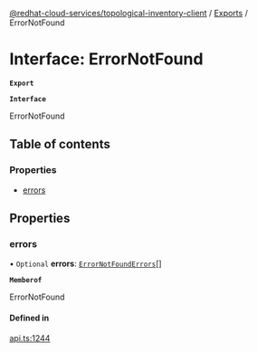 [@redhat-cloud-services/topological-inventory-client](../README.md) / [Exports](../modules.md) / ErrorNotFound

# Interface: ErrorNotFound

**`Export`**

**`Interface`**

ErrorNotFound

## Table of contents

### Properties

- [errors](ErrorNotFound.md#errors)

## Properties

### errors

• `Optional` **errors**: [`ErrorNotFoundErrors`](ErrorNotFoundErrors.md)[]

**`Memberof`**

ErrorNotFound

#### Defined in

[api.ts:1244](https://github.com/RedHatInsights/javascript-clients/blob/master/packages/topological-inventory/api.ts#L1244)
